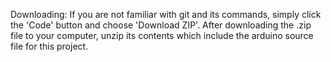 Downloading:  If you are not familiar with git and its commands, simply click the 'Code' button and choose 'Download ZIP'.  After downloading the .zip file to your computer, unzip its contents which include the arduino source file for this project.
